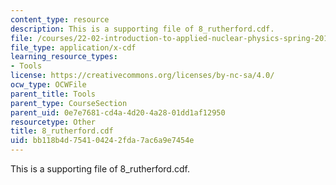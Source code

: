 ```yaml
---
content_type: resource
description: This is a supporting file of 8_rutherford.cdf.
file: /courses/22-02-introduction-to-applied-nuclear-physics-spring-2012/bb118b4d754104242fda7ac6a9e7454e_8_rutherford.cdf
file_type: application/x-cdf
learning_resource_types:
- Tools
license: https://creativecommons.org/licenses/by-nc-sa/4.0/
ocw_type: OCWFile
parent_title: Tools
parent_type: CourseSection
parent_uid: 0e7e7681-cd4a-4d20-4a28-01dd1af12950
resourcetype: Other
title: 8_rutherford.cdf
uid: bb118b4d-7541-0424-2fda-7ac6a9e7454e
---
```

This is a supporting file of 8_rutherford.cdf.